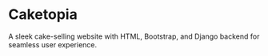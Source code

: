 # Caketopia
 A sleek cake-selling website with HTML, Bootstrap, and  Django backend for seamless user experience.
